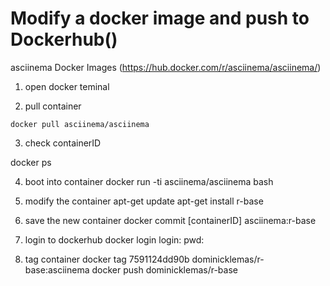 # Modify a docker image and push to Dockerhub() 

asciinema Docker Images (https://hub.docker.com/r/asciinema/asciinema/) 

1) open docker teminal

2) pull container

``docker pull asciinema/asciinema``

3) check containerID

docker ps

4) boot into container
docker run -ti asciinema/asciinema bash

5) modify the container
apt-get update
apt-get install r-base

6) save the new container
docker commit [containerID] asciinema:r-base

7) login to dockerhub
docker login
login:
pwd:

8) tag container
docker tag 7591124dd90b dominicklemas/r-base:asciinema
docker push dominicklemas/r-base
